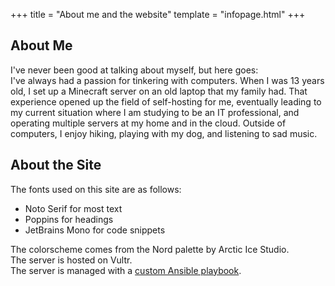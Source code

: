+++
title = "About me and the website"
template = "infopage.html"
+++

## About Me

I've never been good at talking about myself, but here goes:  
I've always had a passion for tinkering with computers. When I was 13 years old,
I set up a Minecraft server on an old laptop that my family had. That experience
opened up the field of self-hosting for me, eventually leading to my current
situation where I am studying to be an IT professional, and operating multiple
servers at my home and in the cloud. Outside of computers, I enjoy hiking,
playing with my dog, and listening to sad music.

## About the Site

The fonts used on this site are as follows:

- Noto Serif for most text
- Poppins for headings
- JetBrains Mono for code snippets

The colorscheme comes from the Nord palette by Arctic Ice Studio.  
 The server is hosted on Vultr.  
 The server is managed with a
[custom Ansible playbook](https://github.com/rebeccafez/iac).
